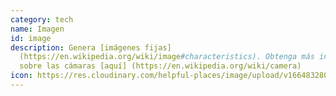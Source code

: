 ```yaml
---
category: tech
name: Imagen
id: image
description: Genera [imágenes fijas]
  (https://en.wikipedia.org/wiki/image#characteristics). Obtenga más información
  sobre las cámaras [aquí] (https://en.wikipedia.org/wiki/camera)
icon: https://res.cloudinary.com/helpful-places/image/upload/v1664832807/dtpr-icons/tech/image_rihwq2.svg
---
```

